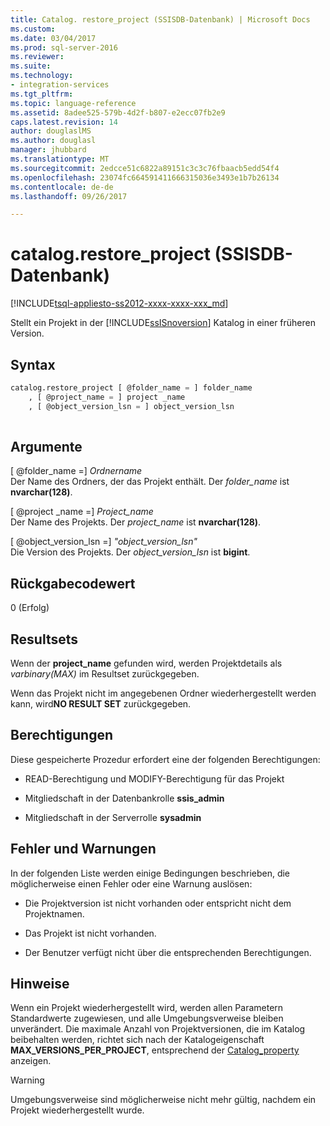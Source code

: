 ```yaml
---
title: Catalog. restore_project (SSISDB-Datenbank) | Microsoft Docs
ms.custom: 
ms.date: 03/04/2017
ms.prod: sql-server-2016
ms.reviewer: 
ms.suite: 
ms.technology:
- integration-services
ms.tgt_pltfrm: 
ms.topic: language-reference
ms.assetid: 8adee525-579b-4d2f-b807-e2ecc07fb2e9
caps.latest.revision: 14
author: douglaslMS
ms.author: douglasl
manager: jhubbard
ms.translationtype: MT
ms.sourcegitcommit: 2edcce51c6822a89151c3c3c76fbaacb5edd54f4
ms.openlocfilehash: 23074fc664591411666315036e3493e1b7b26134
ms.contentlocale: de-de
ms.lasthandoff: 09/26/2017

---
```

# <a name="catalogrestoreproject-ssisdb-database"></a>catalog.restore_project (SSISDB-Datenbank)
[!INCLUDE[tsql-appliesto-ss2012-xxxx-xxxx-xxx_md](../../includes/tsql-appliesto-ss2012-xxxx-xxxx-xxx-md.md)]

  Stellt ein Projekt in der [!INCLUDE[ssISnoversion](../../includes/ssisnoversion-md.md)] Katalog in einer früheren Version.  
  
## <a name="syntax"></a>Syntax  
  
```sql  
catalog.restore_project [ @folder_name = ] folder_name  
    , [ @project_name = ] project _name  
    , [ @object_version_lsn = ] object_version_lsn  
  
```  
  
## <a name="arguments"></a>Argumente  
 [ @folder_name =] *Ordnername*  
 Der Name des Ordners, der das Projekt enthält. Der *folder_name* ist **nvarchar(128)**.  
  
 [ @project _name =] *Project_name*  
 Der Name des Projekts. Der *project_name* ist **nvarchar(128)**.  
  
 [ @object_version_lsn =] *"object_version_lsn"*  
 Die Version des Projekts. Der *object_version_lsn* ist **bigint**.  
  
## <a name="return-code-value"></a>Rückgabecodewert  
 0 (Erfolg)  
  
## <a name="result-sets"></a>Resultsets  
 Wenn der **project_name** gefunden wird, werden Projektdetails als *varbinary(MAX)* im Resultset zurückgegeben.  
  
 Wenn das Projekt nicht im angegebenen Ordner wiederhergestellt werden kann, wird**NO RESULT SET** zurückgegeben.  
  
## <a name="permissions"></a>Berechtigungen  
 Diese gespeicherte Prozedur erfordert eine der folgenden Berechtigungen:  
  
-   READ-Berechtigung und MODIFY-Berechtigung für das Projekt  
  
-   Mitgliedschaft in der Datenbankrolle **ssis_admin**  
  
-   Mitgliedschaft in der Serverrolle **sysadmin**  
  
## <a name="errors-and-warnings"></a>Fehler und Warnungen  
 In der folgenden Liste werden einige Bedingungen beschrieben, die möglicherweise einen Fehler oder eine Warnung auslösen:  
  
-   Die Projektversion ist nicht vorhanden oder entspricht nicht dem Projektnamen.  
  
-   Das Projekt ist nicht vorhanden.  
  
-   Der Benutzer verfügt nicht über die entsprechenden Berechtigungen.  
  
## <a name="remarks"></a>Hinweise  
 Wenn ein Projekt wiederhergestellt wird, werden allen Parametern Standardwerte zugewiesen, und alle Umgebungsverweise bleiben unverändert. Die maximale Anzahl von Projektversionen, die im Katalog beibehalten werden, richtet sich nach der Katalogeigenschaft **MAX_VERSIONS_PER_PROJECT**, entsprechend der [Catalog_property](../../integration-services/system-views/catalog-catalog-properties-ssisdb-database.md) anzeigen.  
  
> [!WARNING]  
>  Umgebungsverweise sind möglicherweise nicht mehr gültig, nachdem ein Projekt wiederhergestellt wurde.  
  
  
